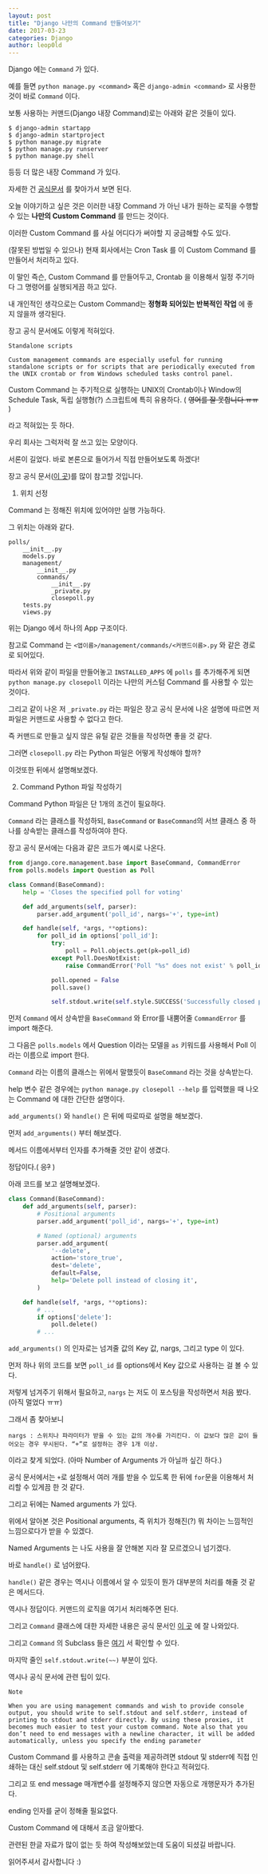 ```yaml
---
layout: post
title: "Django 나만의 Command 만들어보기"
date: 2017-03-23
categories: Django
author: leop0ld
---
```


Django 에는 `Command` 가 있다.

예를 들면 `python manage.py <command>` 혹은 `django-admin <command>` 로 사용한 것이 바로 `Command` 이다.

보통 사용하는 커맨드(Django 내장 Command)로는 아래와 같은 것들이 있다.

```
$ django-admin startapp
$ django-admin startproject
$ python manage.py migrate
$ python manage.py runserver
$ python manage.py shell
```

등등 더 많은 내장 Command 가 있다.

자세한 건 [공식문서](https://docs.djangoproject.com/en/1.10/ref/django-admin/#available-commands) 를 찾아가서 보면 된다.

오늘 이야기하고 싶은 것은 이러한 내장 Command 가 아닌 내가 원하는 로직을 수행할 수 있는 **나만의 Custom Command** 를 만드는 것이다.

이러한 Custom Command 를 사실 어디다가 써야할 지 궁금해할 수도 있다.

(잘못된 방법일 수 있으나) 현재 회사에서는 Cron Task 를 이 Custom Command 를 만들어서 처리하고 있다.

이 말인 즉슨, Custom Command 를 만들어두고, Crontab 을 이용해서 일정 주기마다 그 명령어를 실행되게끔 하고 있다.

내 개인적인 생각으로는 Custom Command는 **정형화 되어있는 반복적인 작업** 에 좋지 않을까 생각된다.

장고 공식 문서에도 이렇게 적혀있다.

```
Standalone scripts

Custom management commands are especially useful for running standalone scripts or for scripts that are periodically executed from the UNIX crontab or from Windows scheduled tasks control panel.
```

Custom Command 는 주기적으로 실행하는 UNIX의 Crontab이나 Window의 Schedule Task, 독립 실행형(?) 스크립트에 특히 유용하다. ( ~~영어를 잘 못합니다 ㅠㅠ~~ )

라고 적혀있는 듯 하다.

우리 회사는 그럭저럭 잘 쓰고 있는 모양이다.

서론이 길었다. 바로 본론으로 들어가서 직접 만들어보도록 하겠다!

장고 공식 문서([이 곳](https://docs.djangoproject.com/en/1.10/howto/custom-management-commands/))를 많이 참고할 것입니다.

1. 위치 선정

Command 는 정해진 위치에 있어야만 실행 가능하다.

그 위치는 아래와 같다.

```
polls/
    __init__.py
    models.py
    management/
        __init__.py
        commands/
            __init__.py
            _private.py
            closepoll.py
    tests.py
    views.py
```

위는 Django 에서 하나의 App 구조이다.

참고로 Command 는 `<앱이름>/management/commands/<커맨드이름>.py` 와 같은 경로로 되어있다.

따라서 위와 같이 파일을 만들어놓고 `INSTALLED_APPS` 에 `polls` 를 추가해주게 되면 `python manage.py closepoll` 이라는 나만의 커스텀 Command 를 사용할 수 있는 것이다.

그리고 같이 나온 저 `_private.py` 라는 파일은 장고 공식 문서에 나온 설명에 따르면 저 파일은 커맨드로 사용할 수 없다고 한다.

즉 커맨드로 만들고 싶지 않은 유틸 같은 것들을 작성하면 좋을 것 같다.

그러면 `closepoll.py` 라는 Python 파일은 어떻게 작성해야 할까?

이것또한 뒤에서 설명해보겠다.

<script async src="//pagead2.googlesyndication.com/pagead/js/adsbygoogle.js"></script>
<ins class="adsbygoogle"
     style="display:block; text-align:center;"
     data-ad-format="fluid"
     data-ad-layout="in-article"
     data-ad-client="ca-pub-1864899826477546"
     data-ad-slot="2703362319"></ins>
<script>
     (adsbygoogle = window.adsbygoogle || []).push({});
</script>

2. Command Python 파일 작성하기

Command Python 파일은 단 1개의 조건이 필요하다.

`Command` 라는 클래스를 작성하되, `BaseCommand` or `BaseCommand`의 서브 클래스 중 하나를 상속받는 클래스를 작성하여야 한다.

장고 공식 문서에는 다음과 같은 코드가 예시로 나온다.

```python
from django.core.management.base import BaseCommand, CommandError
from polls.models import Question as Poll

class Command(BaseCommand):
    help = 'Closes the specified poll for voting'

    def add_arguments(self, parser):
        parser.add_argument('poll_id', nargs='+', type=int)

    def handle(self, *args, **options):
        for poll_id in options['poll_id']:
            try:
                poll = Poll.objects.get(pk=poll_id)
            except Poll.DoesNotExist:
                raise CommandError('Poll "%s" does not exist' % poll_id)

            poll.opened = False
            poll.save()

            self.stdout.write(self.style.SUCCESS('Successfully closed poll "%s"' % poll_id))

```

먼저 `Command` 에서 상속받을 `BaseCommand` 와 Error를 내뿜어줄 `CommandError` 를 import 해준다.

그 다음은 `polls.models` 에서 Question 이라는 모델을 `as` 키워드를 사용해서 Poll 이라는 이름으로 import 한다.

`Command` 라는 이름의 클래스는 위에서 말했듯이 `BaseCommand` 라는 것을 상속받는다.

help 변수 같은 경우에는 `python manage.py closepoll --help` 를 입력했을 때 나오는 Command 에 대한 간단한 설명이다.

`add_arguments()` 와 `handle()` 은 뒤에 따로따로 설명을 해보겠다.

먼저 `add_arguments()` 부터 해보겠다.

메서드 이름에서부터 인자를 추가해줄 것만 같이 생겼다.

정답이다.( ~~응?~~ )

아래 코드를 보고 설명해보겠다.

```python
class Command(BaseCommand):
    def add_arguments(self, parser):
        # Positional arguments
        parser.add_argument('poll_id', nargs='+', type=int)

        # Named (optional) arguments
        parser.add_argument(
            '--delete',
            action='store_true',
            dest='delete',
            default=False,
            help='Delete poll instead of closing it',
        )

    def handle(self, *args, **options):
        # ...
        if options['delete']:
            poll.delete()
        # ...
```

`add_arguments()` 의 인자로는 넘겨줄 값의 Key 값, nargs, 그리고 type 이 있다.

먼저 하나 위의 코드를 보면 `poll_id` 를 options에서 Key 값으로 사용하는 걸 볼 수 있다.

저렇게 넘겨주기 위해서 필요하고, `nargs` 는 저도 이 포스팅을 작성하면서 처음 봤다. (아직 멀었다 ㅠㅠ)

그래서 좀 찾아보니 

```
nargs : 스위치나 파라미터가 받을 수 있는 값의 개수를 가리킨다. 이 값보다 많은 값이 들어오는 경우 무시된다. “+”로 설정하는 경우 1개 이상.
```

이라고 찾게 되었다. (아마 Number of Arguments 가 아닐까 싶긴 하다.)

공식 문서에서는 `+`로 설정해서 여러 개를 받을 수 있도록 한 뒤에 `for`문을 이용해서 처리할 수 있게끔 한 것 같다.

그리고 뒤에는 Named arguments 가 있다.

위에서 알아본 것은 Positional arguments, 즉 위치가 정해진(?) 뭐 차이는 느낌적인 느낌으로다가 받을 수 있겠다.

Named Arguments 는 나도 사용을 잘 안해본 지라 잘 모르겠으니 넘기겠다.

바로 `handle()` 로 넘어왔다.

`handle()` 같은 경우는 역시나 이름에서 알 수 있듯이 뭔가 대부분의 처리를 해줄 것 같은 메서드다.

역시나 정답이다. 커맨드의 로직을 여기서 처리해주면 된다.

그리고 `Command` 클래스에 대한 자세한 내용은 공식 문서인 [이 곳](https://docs.djangoproject.com/en/1.10/howto/custom-management-commands/#command-objects) 에 잘 나와있다.

그리고 `Command` 의 Subclass 들은 [여기](https://docs.djangoproject.com/en/1.10/howto/custom-management-commands/#basecommand-subclasses) 서 확인할 수 있다.

마지막 줄인 `self.stdout.write(~~)` 부분이 있다.

역시나 공식 문서에 관련 팁이 있다.

```
Note

When you are using management commands and wish to provide console output, you should write to self.stdout and self.stderr, instead of printing to stdout and stderr directly. By using these proxies, it becomes much easier to test your custom command. Note also that you don’t need to end messages with a newline character, it will be added automatically, unless you specify the ending parameter
```

Custom Command 를 사용하고 콘솔 출력을 제공하려면 stdout 및 stderr에 직접 인쇄하는 대신 self.stdout 및 self.stderr 에 기록해야 한다고 적혀있다.

그리고 또 end message 매개변수를 설정해주지 않으면 자동으로 개행문자가 추가된다.

ending 인자를 굳이 정해줄 필요없다.

Custom Command 에 대해서 조금 알아봤다.

관련된 한글 자료가 많이 없는 듯 하여 작성해보았는데 도움이 되셨길 바랍니다.

읽어주셔서 감사합니다 :)
